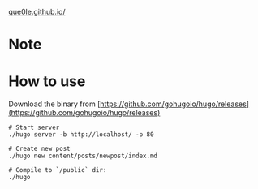 [que0le.github.io/](que0le.github.io/)


# Note


# How to use

Download the binary from [https://github.com/gohugoio/hugo/releases](https://github.com/gohugoio/hugo/releases)

```
# Start server
./hugo server -b http://localhost/ -p 80

# Create new post
./hugo new content/posts/newpost/index.md

# Compile to `/public` dir:
./hugo